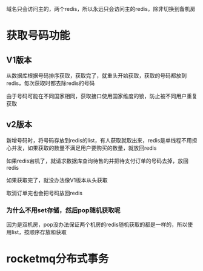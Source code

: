 域名只会访问主的，两个redis，所以永远只会访问主的redis，除非切换到备机房

# 获取号码功能

## V1版本

从数据库根据号码排序获取，获取完了，就重头开始获取，获取的号码都放到redis，每次获取时都去除redis的号码

由于号码可能在不同国家相同，获取接口使用国家维度的锁，防止被不同用户重复获取

## v2版本

新增号码时，将号码存放到redis的list，有人获取就取出来，redis是单线程不用担心并发，如果获取的数量不满足用户要购买的数量，就放回redis

如果redis宕机了，就请求数据库查询待售的并把待支付订单的号码去掉，放回redis

如果获取完了，就没办法像V1版本从头获取

取消订单完也会把号码放回redis

### 为什么不用set存储，然后pop随机获取呢

因为是双机房，pop没办法保证两个机房的redis随机获取的都是一样的，所以使用list，按顺序存放和获取

# rocketmq分布式事务

